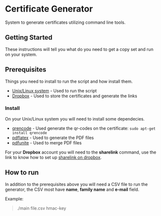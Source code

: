 # Certificate Generator
System to generate certificates utilizing command line tools.

## Getting Started
These instructions will tell you what do you need to get a copy set and run on your system.


## Prerequisites
Things you need to install to run the script and how install them.

* [Unix/Linux system](https://en.wikipedia.org/wiki/Linux) - Used to run the script  
* [Dropbox](https://www.dropbox.com/) - Used to store the certificates and generate the links 

### Install 
On your Unix/Linux system you will need to install some dependecies.

* [qrencode](https://linux.die.net/man/1/qrencode) - Used generate the qr-codes on the certificate: ```sudo apt-get install qrencode```
* [pdflatex](https://linux.die.net/man/1/pdflatex) - Used to generate the PDF files
* [pdfunite](https://www.manpagez.com/man/1/pdfunite/) - Used to merge PDF files 

For your **Dropbox** account you will need to the **sharelink** command, use the link to know how to set up
[sharelink on dropbox](https://askubuntu.com/questions/777878/how-to-integrate-dropbox-in-thunar/777879#777879).

## How to run
In addition to the prerequisites above you will need a CSV file to run the generator, the CSV most have **name**, **family name** and **e-mail** field.

Example: 
> ./main file.csv hmac-key

